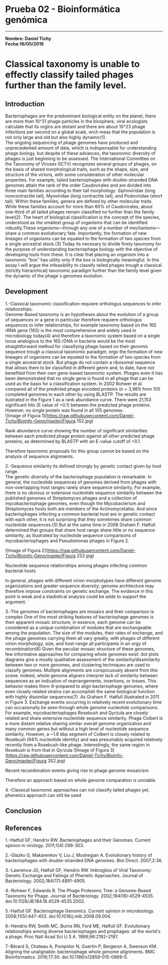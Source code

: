 # Prueba 02 - Bioinformática genómica
___

**Nombre: Daniel Tichy**  
**Fecha:16/05/2016**
&nbsp;

# Classical taxonomy is unable to effectly classify tailed phages further than the family level. 

##  Introduction 
Bacteriophages are the predominant biological entity on the planet, there are more than 10^31 phage particles in the biosphere, 
viral ecologists calculate that its orgins are distant and there are about 10^23 phage infections per second on a global scale,
wich meas that the population is not only large and old but also highly dynamic(1).  
The ongoing sequencing of phage genomes have produced and unprecedented amount of data, which is indispensable for understanding phage biology. but despite of these advances, the taxonomic diversity of phages is just beginning to be assessed.
The International Committee on the Taxonomy of Viruses (ICTV) recognizes several groups of phages, on the basis of shared morphological traits, such as the shape, size, and structure of the virions, with some consideration of other molecular properties.
For example, tailed bacteriophages with double-stranded DNA genomes attain the rank of the order Caudovirales and are divided into 
three main families according to their tail morphology: Siphoviridae (long noncontractile tail), Myoviridae (long contractile tail), 
and Podoviridae (short tail). Within these families, genera are defined by other molecular traits. 
While these families account for more than 60% of Caudovirales, about one-third of all tailed phages remain classified no further 
than the family level(2).
The heart of biological classification is the concept of the species, understood as the smallest group of organisms that can be 
identified robustly.These organisms—through any one of a number of mechanisms—share a common evolutionary fate. 
Importantly, the formation of new lineages of organisms can be equated to the formation of two species from a single ancestral stock.(3)
Today its necesary to divide finely taxonomy for the purpose of understanding bacteriophage biology with the objective of developing 
tools from these. It is clear that placing an organism into a taxonomic “box” has utility only if the box is biologically meaningful. 
In this assay I will argue the infeasibility to classify tailed phages trough a classical (strictly hierarchical) taxonomic paradigm further than the family level given the dynamic of the phage´s genomes evolution.

##  Development 
1.-Classical taxonomic classification requiere orthologus sequences to infer relationships.   
Genome-Based taxonomy is an hypotheses about the evolution of a group of sequences or a gene in particular therefore  requiere orthologus sequences to infer relationships, for example taxonomy based on the 16S rRNA gene (16S) is the most comprehensive and widely used in microbiology today(4) and therefore a taxonomic system based on a single locus analogous to the 16S rDNA in bacteria would be the most straightforward method for classifying phage based on their genomic sequence trough a classical taxonomic paradigm, ergo the formation of new lineages of organisms can be equated to the formation of two species from a single ancestral stock. But phage do not contain a ribosomal sequence that allows them to be classified in different genre and, to date, have not benefited from their own gene-based taxonomic system. Phages even it has been demonstrated that no single gene is found in all phage that can be used as the basis for a classification system. In 2002 Rohwer et al. compared all of the predicted phage encoded proteins (n = 3,981) from 105 completed genomes to each other by using BLASTP. The results are ilustrated in the Figure 1 as a rank abundance curve. There were 21,153 significant hits (E value of <0.1) between the predicted phage proteins. However, no single protein was found in all 105 genomes.    
![Image of Figura 1](https://raw.githubusercontent.com/Daniel-Tichy/Bioinfo-Geno/master/Figura 1S2.jpg)

Rank abundance curve showing the number of significant similarities between each predicted phage protein against all other predicted phage proteins, as determined by BLASTP with an E-value cutoff of <0.1.

Therefore taxonomic proposals for this group cannot be based on the analysis of sequence alignments.

2.-Sequence similarity its defined strongly by genetic contact given by host range.  
The genetic diversity of the bacteriophage population is remarkable. In general, the nucleotide sequences of genomes derived from phages with non-overlapping host ranges rarely share sequence similarity, For example, there is no obvious or extensive nucleotide sequence similarity between the published genomes of Streptomyces phages and a collection of mycobacteriophage genomes, even though the Mycobacterium and Streptomyces hosts both are members of the Actinomycetales. And since bacteriophages infecting a common bacterial host are in genetic contact with each other, it is not surprising that they sometimes share common nucleotide sequences.(5)
But at the same time in 2008 Graham F. Hatfull determined that groups that share host range share little or no sequence similarity, as illustrated by nucleotide sequence comparisons of mycobacteriophages and Pseudomonas phages in Figure 2.  

![Image of Figura 2](https://raw.githubusercontent.com/Daniel-Tichy/Bioinfo-Geno/master/Figura 2S2.jpg)

Nucleotide sequence relationships among phages infecting common bacterial hosts

In general, phages with different virion morphotypes have different genome organizations and greater sequence diversity; genome architecture may therefore impose constraints on genetic exchange. The evidence in this point is weak and a stadistical analysis could be adde to support the argument. ´

3.-The genomes of bacteriophages are mosaics and their comparison is complex
One of the most striking features of bacteriophage genomes is their apparent mosaic structure; in essence, each genome can be considered as a unique combination of modules that are exchangeable among the population. The size of the modules, their rates of exchange, and the phage genomes carrying them all vary greatly, with phages of different virion morphology, size, and host-range all participants in an orgy of recombination(6) Given the peculiar mosaic structure of these genomes, few informative approaches for comparing whole genomes exist: dot plots diagrams give a mostly qualitative assessment of the similarity/dissimilarity between two or more genomes, and clustering techniques are used to classify genomes. Multiple alignments are conspicuously absent from this scene. Indeed, whole genome aligners interpret lack of similarity between sequences as an indication of rearrangements, insertions, or losses. This behavior makes them ill-prepared to align bacteriophage genomes, where even closely related strains can accomplish the same biological function with highly dissimilar sequences(7). As Graham F. Hatfull illustrated in 2011 in Figure 3. Exchange events occurring in relatively recent evolutionary time can occasionally be seen through whole genome nucleotide comparisons. For example, mycobacteriophages Rosebush and Qyrzula are closely related and share extensive nucleotide sequence similarity. Phage Colbert is a more distant relative sharing similar overall genome organization and many common genes but without a high level of nucleotide sequence similarity. However, a ~1.8 kbp segment of Colbert is closely related to Rosebush (94% nucleotide identity) and was presumably acquired relatively recently from a Rosebush-like phage. Interestingly, the same region in Rosebush is from that in Qyrzula
![Image of Figura 3](https://raw.githubusercontent.com/Daniel-Tichy/Bioinfo-Geno/master/Figura 3S2.jpg)

Recent recombination events giving rise to phage genome mosaicism

Therefore an approach based on whole genome comparation is unviable. 

4.-Classical taxonomic approaches can not classify tailed phages yet, phenetics approach can still be used 








##  Conclusion 

## References 

1.-Hatfull GF, Hendrix RW. Bacteriophages and their Genomes. Current opinion in virology. 2011;1(4):298-303. 

2.-Glazko G, Makarenkov V, Liu J, Mushegian A. Evolutionary history of bacteriophages with double-stranded DNA genomes. Biol Direct. 2007;2:36.

3.-Lawrence JG, Hatfull GF, Hendrix RW. Imbroglios of Viral Taxonomy: Genetic Exchange and Failings of Phenetic Approaches. Journal of Bacteriology. 2002;184(17):4891-4905. 

4.-Rohwer F, Edwards R. The Phage Proteomic Tree: a Genome-Based Taxonomy for Phage. Journal of Bacteriology. 2002;184(16):4529-4535. doi:10.1128/JB.184.16.4529-4535.2002.

5.-Hatfull GF. Bacteriophage Genomics. Current opinion in microbiology. 2008;11(5):447-453. doi:10.1016/j.mib.2008.09.004.

6.-Hendrix RW, Smith MC, Burns RN, Ford ME, Hatfull GF. Evolutionary relationships among diverse bacteriophages and prophages: all the world's a phage. Proc Natl Acad Sci U S A. 1999;96:2192–2197.

7.-Bérard S, Chateau A, Pompidor N, Guertin P, Bergeron A, Swenson KM. Aligning the unalignable: bacteriophage whole genome alignments. BMC Bioinformatics. 2016;17:30. doi:10.1186/s12859-015-0869-5.
